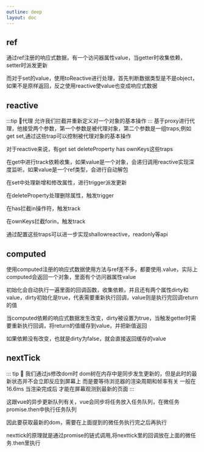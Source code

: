 ```yaml
---
outline: deep
layout: doc
---
```

## ref
通过ref注册的响应式数据，有一个访问器属性value，当getter时收集依赖，setter时派发更新

而对于set的value，使用toReactive进行处理，首先判断数据类型是不是object，如果不是原样返回，反之使用reactive使value也变成响应式数据
## reactive
:::tip :rocket:代理
允许我们拦截并重新定义对一个对象的基本操作
:::
基于proxy进行代理，他接受两个参数，第一个参数是被代理对象，第二个参数是一组traps,例如get set,通过这些trap可以控制被代理对象的基本操作


对于reactive来说，有get set deleteProperty has ownKeys这些traps

在get中进行track依赖收集，如果value是一个对象，会递归调用reactive实现深度监听。如果value是一个ref类型，会进行自动解包

在set中处理新增和修改属性，进行trigger派发更新

在deleteProperty处理删除属性，触发trigger

在has拦截in操作符，触发track

在ownKeys拦截forin，触发track

通过配置这些traps可以进一步实现shallowreactive，readonly等api

## computed
使用computed注册的响应式数据使用方法与ref差不多，都要使用.value，实际上computed会返回一个对象，里面有个访问器属性value

初始化会自动执行一遍里面的回调函数，收集依赖，并且还有两个属性dirty和value，dirty初始化是true，代表需要重新执行回调，value则是执行完回调return的值

当computed依赖的响应式数据发生改变，dirty被设置为true，当触发getter时需要重新执行回调，将return的值缓存到value，并把新值返回

如果依赖没有改变，也就是dirty为false，就会直接返回缓存的value

## nextTick
::: tip :rocket:
我们通过js修改dom时 dom树在内存中是同步发生更新的，但是此时的最新状态并不会立即反应到屏幕上 而是要等待浏览器的渲染周期和帧率有关 一般在16.6ms 当渲染完成后 才能在屏幕观测到最新的页面
:::

这跟vue的异步更新队列有关，vue会同步将任务放入任务队列，在微任务promise.then中执行任务队列

因此要获取最新的dom，需要在上面提到的微任务执行完之后再执行

nexttick的原理就是通过promise的链式调用,将nexttick里的回调放在上面的微任务.then里执行




